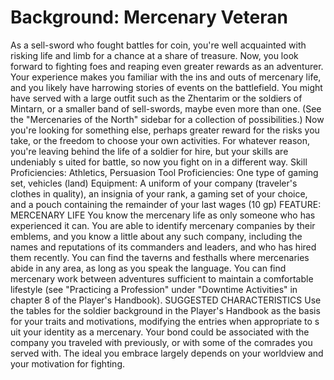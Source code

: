 # Background: Mercenary Veteran
As a sell-sword who fought battles for coin, you're well
acquainted with risking life and limb for a chance at a
share of treasure. Now, you look forward to fighting foes
and reaping even greater rewards as an adventurer. Your
experience makes you familiar with the ins and outs of
mercenary life, and you likely have harrowing stories of
events on the battlefield. You might have served with a
large outfit such as the Zhentarim or the soldiers of Mintarn,
or a smaller band of sell-swords, maybe even more
than one. (See the "Mercenaries of the North" sidebar for
a collection of possibilities.)
Now you're looking for something else, perhaps
greater reward for the risks you take, or the freedom to
choose your own activities. For whatever reason, you're
leaving behind the life of a soldier for hire, but your
skills are undeniably s uited for battle, so now you fight
on in a different way.
Skill Proficiencies: Athletics, Persuasion
Tool Proficiencies: One type of gaming set,
vehicles (land)
Equipment: A uniform of your company (traveler's
clothes in quality), an insignia of your rank, a gaming
set of your choice, and a pouch containing the
remainder of your last wages (10 gp)
FEATURE: MERCENARY LIFE
You know the mercenary life as only someone who has
experienced it can. You are able to identify mercenary
companies by their emblems, and you know a little about
any such company, including the names and reputations
of its commanders and leaders, and who has hired them
recently. You can find the taverns and festhalls where
mercenaries abide in any area, as long as you speak the
language. You can find mercenary work between adventures
sufficient to maintain a comfortable lifestyle (see
"Practicing a Profession" under "Downtime Activities" in
chapter 8 of the Player's Handbook).
SUGGESTED CHARACTERISTICS
Use the tables for the soldier background in the Player's
Handbook as the basis for your traits and motivations,
modifying the entries when appropriate to s uit your
identity as a mercenary.
Your bond could be associated with the company you
traveled with previously, or with some of the comrades
you served with. The ideal you embrace largely depends
on your worldview and your motivation for fighting.
